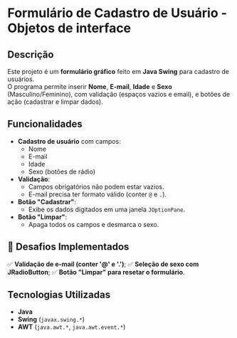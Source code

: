 # Formulário de Cadastro de Usuário - Objetos de interface

## Descrição
Este projeto é um **formulário gráfico** feito em **Java Swing** para cadastro de usuários.  
O programa permite inserir **Nome**, **E-mail**, **Idade** e **Sexo** (Masculino/Feminino), com validação (espaços vazios e email), e botões de ação (cadastrar e limpar dados).

## Funcionalidades
- **Cadastro de usuário** com campos:
  - Nome
  - E-mail
  - Idade
  - Sexo (botões de rádio)
- **Validação**:
  - Campos obrigatórios não podem estar vazios.
  - E-mail precisa ter formato válido (conter `@` e `.`).
- **Botão "Cadastrar"**:
  - Exibe os dados digitados em uma janela `JOptionPane`.
- **Botão "Limpar"**:
  - Apaga todos os campos e desmarca o sexo.

## 🎯 Desafios Implementados
✅ **Validação de e-mail (conter '@' e '.')**;
✅ **Seleção de sexo com JRadioButton**;
✅ **Botão "Limpar" para resetar o formulário**. 

## Tecnologias Utilizadas
- **Java**
- **Swing** (`javax.swing.*`)
- **AWT** (`java.awt.*`, `java.awt.event.*`)
